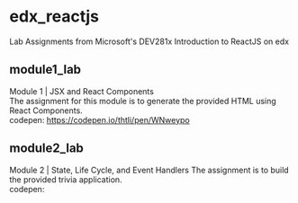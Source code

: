# edx_reactjs
Lab Assignments from Microsoft's DEV281x Introduction to ReactJS on edx

## module1_lab
Module 1 | JSX and React Components  
The assignment for this module is to generate the provided HTML using React Components.  
codepen: https://codepen.io/thtli/pen/WNweypo   

## module2_lab
Module 2 | State, Life Cycle, and Event Handlers 
The assignment is to build the provided trivia application.  
codepen:   
